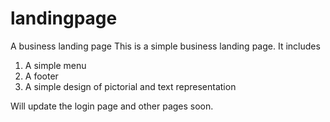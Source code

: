# landingpage
A business landing page
This is a simple business landing page.
It includes
1. A simple menu
2. A footer
3. A simple design of pictorial and text representation

Will update the login page and other pages soon.
